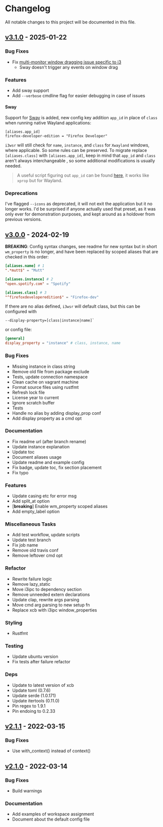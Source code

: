 # Changelog

All notable changes to this project will be documented in this file.

## [v3.1.0] - 2025-01-22

### Bug Fixes

- Fix [multi-monitor window dragging issue specific to i3](https://github.com/roosta/i3wsr/issues/34)
    - Sway doesn't trigger any events on window drag

### Features

- Add sway support
- Add `--verbose` cmdline flag for easier debugging in case of issues

#### Sway

Support for [Sway](https://github.com/swaywm/sway) is added, new config key
addition `app_id` in place of `class` when running native Wayland applications:

```
[aliases.app_id]
firefox-developer-edition = "Firefox Developer"
```
`i3wsr` will still check for `name`, `instance`, and `class` for `Xwayland`
windows, where applicable. So some rules can be preserved. To migrate replace
`[aliases.class]` with `[aliases.app_id]`, keep in mind that `app_id` and
`class` aren't always interchangeable , so some additional modifications is
usually needed.

> A useful script figuring out `app_id` can be found [here](https://gist.github.com/crispyricepc/f313386043395ff06570e02af2d9a8e0#file-wlprop-sh), it works like `xprop` but for Wayland.

### Deprecations

I've flagged `--icons` as deprecated, it will not exit the application but it
no longer works. I'd be surprised if anyone actually used that preset, as it
was only ever for demonstration purposes, and kept around as a holdover from
previous versions.

## [v3.0.0] - 2024-02-19

**BREAKING**: Config syntax changes, see readme for new syntax but in short
`wm_property` is no longer, and have been replaced by scoped aliases that are
checked in this order:
```toml
[aliases.name] # 1
".*mutt$" = "Mutt"

[aliases.instance] # 2
"open.spotify.com" = "Spotify"

[aliases.class] # 3
"^firefoxdeveloperedition$" = "Firefox-dev"
```

If there are no alias defined, `i3wsr` will default class, but this can be
configured with
```
--display-property=[class|instance|name]`
```
or config file:

```toml
[general]
display_property = "instance" # class, instance, name
```

### Bug Fixes

- Missing instance in class string
- Remove old file from package exclude
- Tests, update connection namespace
- Clean cache on vagrant machine
- Format source files using rustfmt
- Refresh lock file
- License year to current
- Ignore scratch buffer
- Tests
- Handle no alias by adding display_prop conf
- Add display property as a cmd opt

### Documentation

- Fix readme url (after branch rename)
- Update instance explanation
- Update toc
- Document aliases usage
- Update readme and example config
- Fix badge, update toc, fix section placement
- Fix typo

### Features

- Update casing etc for error msg
- Add split_at option
- [**breaking**] Enable wm_property scoped aliases
- Add empty_label option

### Miscellaneous Tasks

- Add test workflow, update scripts
- Update test branch
- Fix job name
- Remove old travis conf
- Remove leftover cmd opt

### Refactor

- Rewrite failure logic
- Remove lazy_static
- Move i3ipc to dependency section
- Remove unneeded extern declarations
- Update clap, rewrite args parsing
- Move cmd arg parsing to new setup fn
- Replace xcb with i3ipc window_properties

### Styling

- Rustfmt

### Testing

- Update ubuntu version
- Fix tests after failure refactor

### Deps

- Update to latest version of xcb
- Update toml (0.7.6)
- Update serde (1.0.171)
- Update itertools (0.11.0)
- Pin regex to 1.9.1
- Pin endoing to 0.2.33

## [v2.1.1] - 2022-03-15

### Bug Fixes

- Use with_context() instead of context()

## [v2.1.0] - 2022-03-14

### Bug Fixes

- Build warnings

### Documentation

- Add examples of workspace assignment
- Document about the default config file


[v3.1.1]: https://github.com/roosta/i3wsr/compare/v3.1.0...v3.1.1
[v3.1.0]: https://github.com/roosta/i3wsr/compare/v3.0.0...v3.1.0
[v3.0.0]: https://github.com/roosta/i3wsr/compare/v2.1.1...v3.0.0
[v2.1.1]: https://github.com/roosta/i3wsr/compare/v2.1.0...v2.1.1
[v2.1.0]: https://github.com/roosta/i3wsr/compare/v2.1.1...v3.0.0
